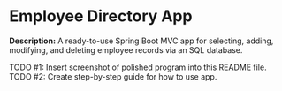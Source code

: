 # Employee Directory App

**Description:** A ready-to-use Spring Boot MVC app for selecting, adding, modifying, and deleting employee records via an SQL database.

TODO #1: Insert screenshot of polished program into this README file.
TODO #2: Create step-by-step guide for how to use app.
